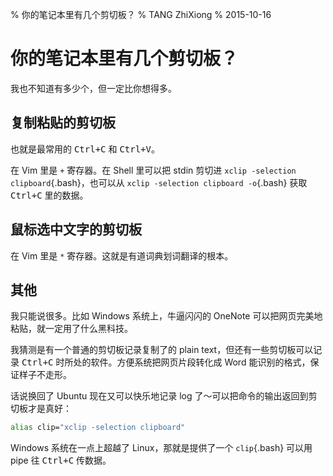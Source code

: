 % 你的笔记本里有几个剪切板？
% TANG ZhiXiong
% 2015-10-16


你的笔记本里有几个剪切板？
=========================


我也不知道有多少个，但一定比你想得多。

复制粘贴的剪切板
----------------

也就是最常用的 <kbd>Ctrl+C</kbd> 和 <kbd>Ctrl+V</kbd>。

在 Vim 里是 `+` 寄存器。在 Shell 里可以把 stdin 剪切进 `xclip -selection clipboard`{.bash}，也可以从 `xclip -selection clipboard -o`{.bash} 获取 <kbd>Ctrl+C</kbd> 里的数据。

鼠标选中文字的剪切板
--------------------

在 Vim 里是 `*` 寄存器。这就是有道词典划词翻译的根本。

其他
----

我只能说很多。比如 Windows 系统上，牛逼闪闪的 OneNote 可以把网页完美地粘贴，就一定用了什么黑科技。

我猜测是有一个普通的剪切板记录复制了的 plain text，但还有一些剪切板可以记录 <kbd>Ctrl+C</kbd> 时所处的软件。方便系统把网页片段转化成 Word 能识别的格式，保证样子不走形。

话说换回了 Ubuntu 现在又可以快乐地记录 log 了～可以把命令的输出返回到剪切板才是真好：

```bash
alias clip="xclip -selection clipboard"
```

Windows 系统在一点上超越了 Linux，那就是提供了一个 `clip`{.bash} 可以用 pipe 往 <kbd>Ctrl+C</kbd> 传数据。